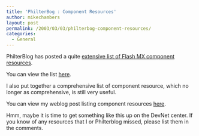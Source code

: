 ```yaml
---
title: 'PhilterBog : Component Resources'
author: mikechambers
layout: post
permalink: /2003/03/03/philterbog-component-resources/
categories:
  - General
---
```



PhilterBlog has posted a quite [extensive list of Flash MX component resources][1]. 

You can view the list [here][1].

I also put together a comprehensive list of component resource, which no longer as comprehensive, is still very useful.

You can view my weblog post listing component resources [here][2].

Hmm, maybe it is time to get something like this up on the DevNet center. If you know of any resources that I or Philterblog missed, please list them in the comments.

 [1]: http://www.philterdesign.com/blog/archives/000056.html
 [2]: http://www.markme.com/mesh/archives/000114.cfm